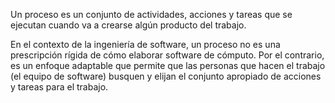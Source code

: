 Un proceso es un conjunto de actividades, acciones y tareas que se ejecutan cuando va a crearse algún producto del trabajo.

En el contexto de la ingeniería de software, un proceso no es una prescripción rígida de cómo elaborar software de cómputo. Por el contrario, es un enfoque adaptable que permite que las personas que hacen el trabajo (el equipo de software) busquen y elijan el conjunto apropiado de acciones y tareas para el trabajo.